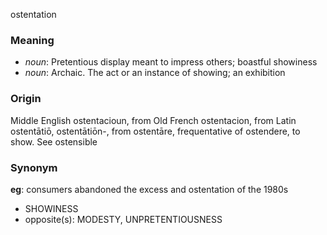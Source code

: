 ostentation
### Meaning
+ _noun_: Pretentious display meant to impress others; boastful showiness
+ _noun_: Archaic. The act or an instance of showing; an exhibition

### Origin

Middle English ostentacioun, from Old French ostentacion, from Latin ostentātiō, ostentātiōn-, from ostentāre, frequentative of ostendere, to show. See ostensible

### Synonym

__eg__: consumers abandoned the excess and ostentation of the 1980s

+ SHOWINESS
+ opposite(s): MODESTY, UNPRETENTIOUSNESS


